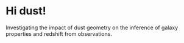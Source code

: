 # Hi dust!
Investigating the impact of dust geometry on the inference of galaxy properties
and redshift from observations.  
